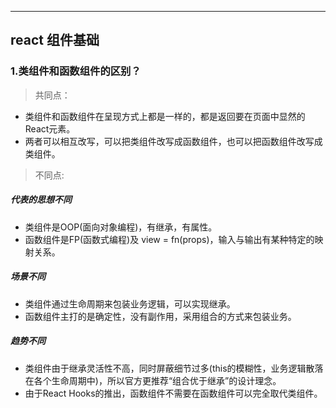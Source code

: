 ----
react 组件基础
----

### 1.类组件和函数组件的区别？
> 共同点：
* 类组件和函数组件在呈现方式上都是一样的，都是返回要在页面中显然的React元素。
* 两者可以相互改写，可以把类组件改写成函数组件，也可以把函数组件改写成类组件。

> 不同点:
##### 代表的思想不同
* 类组件是OOP(面向对象编程)，有继承，有属性。
* 函数组件是FP(函数式编程)及 view = fn(props)，输入与输出有某种特定的映射关系。

##### 场景不同
* 类组件通过生命周期来包装业务逻辑，可以实现继承。
* 函数组件主打的是确定性，没有副作用，采用组合的方式来包装业务。
##### 趋势不同
* 类组件由于继承灵活性不高，同时屏蔽细节过多(this的模糊性，业务逻辑散落在各个生命周期中)，所以官方更推荐“组合优于继承”的设计理念。
* 由于React Hooks的推出，函数组件不需要在函数组件可以完全取代类组件。


